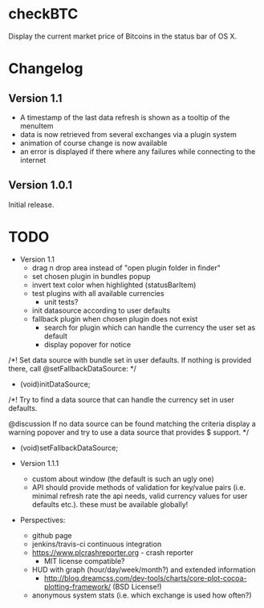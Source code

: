 checkBTC
========

Display the current market price of Bitcoins in the status bar of OS X. 

Changelog
=========
Version 1.1
-----------
* A timestamp of the last data refresh is shown as a tooltip of the menuItem
* data is now retrieved from several exchanges via a plugin system
* animation of course change is now available
* an error is displayed if there where any failures while connecting to the internet

Version 1.0.1
--------------
Initial release.

TODO
====
* Version 1.1
	* drag n drop area instead of "open plugin folder in finder"
	* set chosen plugin in bundles popup
	* invert text color when highlighted (statusBarItem)
	* test plugins with all available currencies
		* unit tests?
	* init datasource according to user defaults
	* fallback plugin when chosen plugin does not exist
		* search for plugin which can handle the currency the user set as default
		* display popover for notice

/*!
 Set data source with bundle set in user defaults. If nothing is provided there,
 call @setFallbackDataSource:
 */
- (void)initDataSource;

/*!
 Try to find a data source that can handle the currency set in user defaults.
 
 @discussion If no data source can be found matching the criteria display a warning
 popover and try to use a data source that provides $ support.
 */
- (void)setFallbackDataSource;

* Version 1.1.1
	* custom about window (the default is such an ugly one)
	* API should provide methods of validation for key/value pairs (i.e. minimal refresh rate the api needs, valid currency values for user defaults etc.). these must be available globally!

* Perspectives:
	* github page
	* jenkins/travis-ci continuous integration
	* https://www.plcrashreporter.org - crash reporter
		* MIT license compatible?
	* HUD with graph (hour/day/week/month?) and extended information
		* http://blog.dreamcss.com/dev-tools/charts/core-plot-cocoa-plotting-framework/ (BSD License!)
	* anonymous system stats (i.e. which exchange is used how often?)
